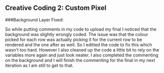 ## Creative Coding 2: Custom Pixel

###Background Layer Fixed:

So while putting comments in my code to upload my final I noticed that the background was slightly wrongly coded. The issue was that the colour picked for each row was actually picking it for the current row to be rendered and the one after as well. So I editted the code to fix this which wasn't too hard. However I also cleaned up the code a little bit to rely on the variables more again and just look neater. I also completed the commenting on the background and I will finish the commenting for the final in my next iteration as I am still to get to that.